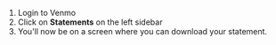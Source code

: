 1. Login to Venmo
2. Click on **Statements** on the left sidebar
3. You'll now be on a screen where you can download your statement.
